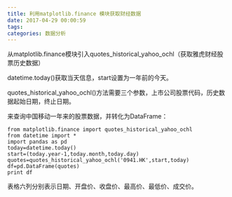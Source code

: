 ```yaml
---
title: 利用matplotlib.finance 模块获取财经数据
date: 2017-04-29 00:00:59
tags:
categories: 数据分析
---
```


从matplotlib.finance模块引入quotes_historical_yahoo_ochl（获取雅虎财经股票历史数据）

datetime.today()获取当天信息，start设置为一年前的今天。

quotes_historical_yahoo_ochl()方法需要三个参数，上市公司股票代码，历史数据起始日期，终止日期。

来查询中国移动一年来的股票数据，并转化为DataFrame：

```
from matplotlib.finance import quotes_historical_yahoo_ochl
from datetime import *
import pandas as pd
today=datetime.today()
start=(today.year-1,today.month,today.day)
quotes=quotes_historical_yahoo_ochl('0941.HK',start,today)
df=pd.DataFrame(quotes)
print df
```

表格六列分别表示日期、开盘价、收盘价、最高价、最低价、成交价。